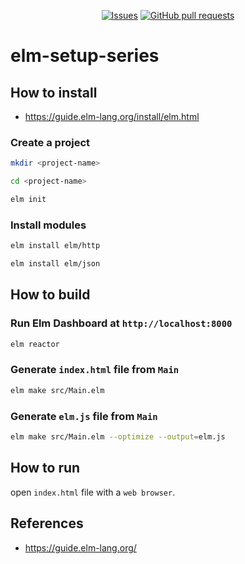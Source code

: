 <p align="center">
  <a href="https://github.com/mingyuchoo/elm-setup-series/issues"><img alt="Issues" src="https://img.shields.io/github/issues/mingyuchoo/elm-setup-series?color=appveyor" /></a>
  <a href="https://github.com/mingyuchoo/elm-setup-series/pulls"><img alt="GitHub pull requests" src="https://img.shields.io/github/issues-pr/mingyuchoo/elm-setup-series?color=appveyor" /></a>
</p>

# elm-setup-series

## How to install

- <https://guide.elm-lang.org/install/elm.html>

### Create a project

```bash
mkdir <project-name>

cd <project-name>

elm init
```

### Install modules

```bash
elm install elm/http

elm install elm/json
```

## How to build

### Run Elm Dashboard at `http://localhost:8000`

```bash
elm reactor
```

### Generate `index.html` file from `Main`

```bash
elm make src/Main.elm
```

### Generate `elm.js` file from `Main`

```bash
elm make src/Main.elm --optimize --output=elm.js
```

## How to run

open `index.html` file with a `web browser`.


## References

- <https://guide.elm-lang.org/>


